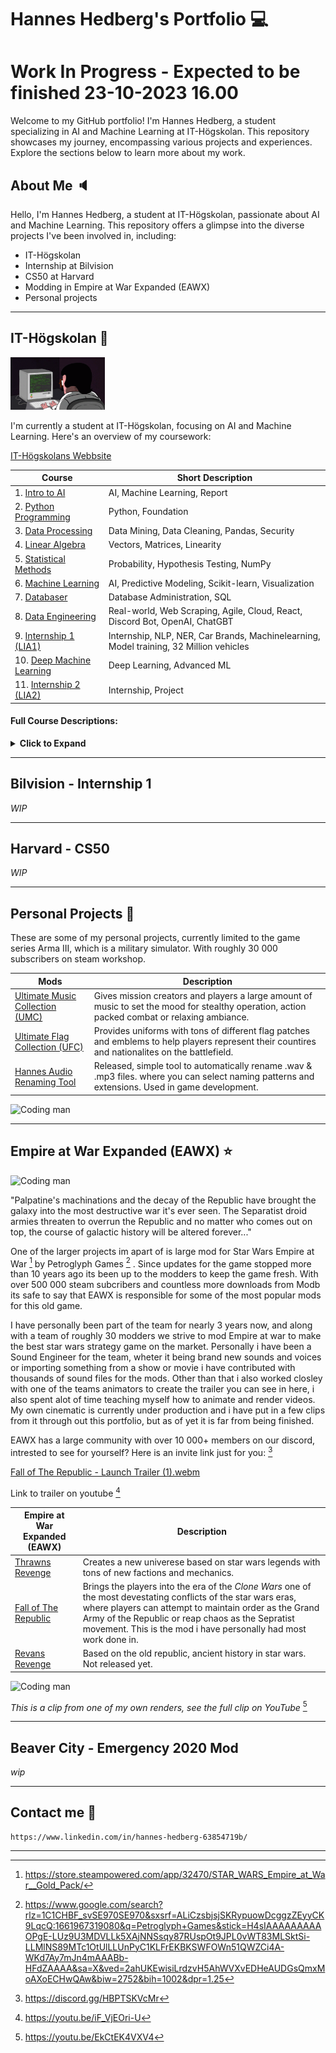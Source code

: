 # Hannes Hedberg's Portfolio :computer:

# Work In Progress - Expected to be finished 23-10-2023 16.00

Welcome to my GitHub portfolio! I'm Hannes Hedberg, a student specializing in AI and Machine Learning at IT-Högskolan. This repository showcases my journey, encompassing various projects and experiences. Explore the sections below to learn more about my work.

## About Me :speaker:

Hello, I'm Hannes Hedberg, a student at IT-Högskolan, passionate about AI and Machine Learning. This repository offers a glimpse into the diverse projects I've been involved in, including:

- IT-Högskolan
- Internship at Bilvision
- CS50 at Harvard
- Modding in Empire at War Expanded (EAWX)
- Personal projects

---

## IT-Högskolan :notebook:

<img src="assets/coding.gif" alt="Coding man" width="30%" height="20%" />

I'm currently a student at IT-Högskolan, focusing on AI and Machine Learning. Here's an overview of my coursework:

[IT-Högskolans Webbsite](https://www.iths.se/utbildningar/utvecklare-inom-ai-och-maskininlarning/)

| Course                                   | Short Description                                             |
| ---------------------------------------- | ------------------------------------------------------- |
| 1. [Intro to AI][course1]                   | AI, Machine Learning, Report |
| 2. [Python Programming][course2]            | Python, Foundation |
| 3. [Data Processing][course3]               | Data Mining, Data Cleaning, Pandas, Security |
| 4. [Linear Algebra][course4]                | Vectors, Matrices, Linearity |
| 5. [Statistical Methods][course5]            | Probability, Hypothesis Testing, NumPy |
| 6. [Machine Learning][course6]              | AI, Predictive Modeling, Scikit-learn, Visualization |
| 7. [Databaser][course7]                     | Database Administration, SQL |
| 8. [Data Engineering][course8]              | Real-world, Web Scraping, Agile, Cloud, React, Discord Bot, OpenAI, ChatGBT |
| 9. [Internship 1 (LIA1)][course9]            | Internship, NLP, NER, Car Brands, Machinelearning, Model training, 32 Million vehicles |
| 10. [Deep Machine Learning][course10]       | Deep Learning, Advanced ML |
| 11. [Internship 2 (LIA2)][course11]           | Internship, Project |


#### Full Course Descriptions:

<details>
  <summary><b>Click to Expand</b></summary>

  **1. [Intro to AI][course1]**
  - *TLDR:* AI, Machine Learning, Report
  - *Description:* Introduction to AI with a machine learning report.

  **2. [Python Programming][course2]**
  - *TLDR:* Python, Foundation
  - *Description:* First Python course, establishing a solid foundation.

  **3. [Data Processing][course3]**
  - *TLDR:* Data Mining, Data Cleaning, Pandas, Security
  - *Description:* Foundational course that covers techniques for data exploration and handling, focusing on data mining, data combination, aggregation, missing data management, dimension reduction, and data cleaning using the Python Pandas library, with an emphasis on GDPR compliance and data security.

  **4. [Linear Algebra][course4]**
  - *TLDR:* Vectors, Matrices, Linearity
  - *Description:* Foundational course that explores fundamental concepts such as vectors, scalar products, vector products, equations of lines and planes, matrix operations, and linearity, serving as a crucial mathematical basis for understanding many machine learning algorithms.

  **5. [Statistical Methods][course5]**
  - *TLDR:* Probability, Hypothesis Testing, NumPy
  - *Description:* This course covers probability theory, fundamental statistical concepts, and their application in machine learning. The course includes discussions on common distributions, correlation, covariance, expected value, estimation, and hypothesis testing, along with practical exercises using Python and NumPy.

  **6. [Machine Learning][course6]**
  - *TLDR:* AI, Predictive Modeling, Scikit-learn, Visualization
  - *Description:* Introduction to machine learning and AI, covering key concepts. Discussions on predictive modeling, data clustering, self-learning decision trees, and the foundation for artificial neural networks. Provided a foundational understanding of machine learning models and techniques for data handling, training, and evaluation. Technologies and tools used in the course include Visual Studio Code, Git/GitHub, Python, NumPy, Pandas, and various visualization tools like Matplotlib, Seaborn, and Plotly.

  **7. [Databaser][course7]**
  - *TLDR:* Database Administration, SQL, SQL Query Language
  - *Description:* This course focuses on database communication and administration, with an emphasis on SQL query language. It covers fundamental concepts of relations databases, information structuring, transactions, storage and access methods. Additionally, the course briefly introduces other database types such as NoSQL and tools like Elasticsearch. In the course we create and execute efficient SQL queries for data analysis, as well as configuring and applying database connections using both database management tools and Python. It provides knowledge and competence in databases and SQL to connect, retrieve, and analyze data stored in relational databases.

  **8. [Data Engineering][course8]**
  - *TLDR:* Real-world, Web Scraping, Agile, Cloud, React
  - *Description:* This course focuses on data engineering with a strong emphasis on practical applications in real-world machine learning scenarios. Collaborative group projects simulate real-life situations involving stakeholders and CEOs. Students learn how to deploy AI models using OpenAI's API. We conduct web scraping of various AI-related articles from the internet, format, summarize, and translate the content into multiple languages. This data is then integrated into a Discord platform, where users can interact with a bot we've developed to receive live articles. All data is stored in a database, and we utilize queries to extract necessary information in the cloud, employing platforms like AWS, Azure, or Google Cloud. The course introduces agile project management methodologies such as Scrum and Kanban. Additionally, students gain practical experience in technologies like React for web development, enhancing their skills in creating and deploying AI solutions.

  **9. [LIA1 (Internship1)][course9]**
  - *TLDR:* Internship, NLP, Car Brands, 32 Million Entries
  - *Description:* I completed an 8-week internship at Bilvision as a Data Scientist, where I focused on developing a Natural Language Processing (NLP) model with an emphasis on Named Entity Recognition (NER). The goal was to detect car brands and models within a database containing over 32 million entries. For more details, please refer to [#Bilvision - Internship 1].

  **10. [Deep Machine Learning][course10]**
  - *TLDR:* Deep Learning, Advanced ML
  - *Description:* [Description to be added]

  **11. [LIA2 (Internship2)][course11]**
  - *TLDR:* Internship, Project
  - *Description:* [Description to be added]

</details>

[course1]: https://github.com/Hannesssss/Intro-till-AI-Hannes-Hedberg 
[course2]: https://github.com/Hannesssss/Python-Programming-Hannes-Hedberg
[course3]: https://github.com/Hannesssss/Databehandling-Hannes-Hedberg
[course4]: https://github.com/Hannesssss
[course5]: https://github.com/Hannesssss
[course6]: https://github.com/Hannesssss
[course7]: https://github.com/Hannesssss
[course8]: https://github.com/Hannesssss
[course9]: https://github.com/Hannesssss
[course10]: https://github.com/Hannesssss
[course11]: https://github.com/Hannesssss

-----

## Bilvision - Internship 1

*WIP*

-----

## Harvard - CS50

*WIP*

----- 

## Personal Projects :flashlight:

These are some of my personal projects, currently limited to the game series Arma III, which is a military simulator. With roughly 30 000 subscribers on steam workshop.

| Mods                    | Description                        |
| ------------------------------ | ---------------------------------- |
| [Ultimate Music Collection (UMC)][Project1]                | Gives mission creators and players a large amount of music to set the mood for stealthy operation, action packed combat or relaxing ambiance.                  |
| [Ultimate Flag Collection (UFC) ][Project2]                | Provides uniforms with tons of different flag patches and emblems to help players represent their countires and nationalites on the battlefield.                               |
| [Hannes Audio Renaming Tool][Project3]                     | Released, simple tool to automatically rename .wav & .mp3 files. where you can select naming patterns and extensions. Used in game development.                              |




[Project1]: https://steamcommunity.com/sharedfiles/filedetails/?id=827584830
[Project2]: https://steamcommunity.com/sharedfiles/filedetails/?id=1870770453
[Project3]: https://github.com/Hannesssss/Hannes-Coding-Projects/releases/tag/v1.0.1

<img src="assets/attack.gif" alt="Coding man" width="70%" height="40%" />

-----

## Empire at War Expanded (EAWX) :star:


<img src="assets/fleet.gif" alt="Coding man" width="100%" height="20%" />

"Palpatine's machinations and the decay of the Republic have brought the galaxy into the most destructive war it's ever seen. The Separatist droid armies threaten to overrun the Republic and no matter who comes out on top, the course of galactic history will be altered forever..."

One of the larger projects im apart of is large mod for Star Wars Empire at War [^2] by Petroglyph Games [^1] . Since updates for the game stopped more than 10 years ago its been up to the modders to keep the game fresh. With over 500 000 steam subcribers and countless more downloads from Modb its safe to say that EAWX is responsible for some of the most popular mods for this old game. 

I have personally been part of the team for nearly 3 years now, and along with a team of roughly 30 modders we strive to mod Empire at war to make the best star wars strategy game on the market. Personally i have been a Sound Engineer for the team, wheter it being brand new sounds and voices or importing something from a show or movie i have contributed with thousands of sound files for the mods. Other than that i also worked closley with one of the teams animators to create the trailer you can see in here, i also spent alot of time teaching myself how to animate and render videos. My own cinematic is currently under production and i have put in a few clips from it through out this portfolio, but as of yet it is far from being finished. 

EAWX has a large community with over 10 000+ members on our discord, intrested to see for yourself? Here is an invite link just for you: [^5]

[Fall of The Republic - Launch Trailer (1).webm](https://user-images.githubusercontent.com/58343310/187724848-23367712-e657-412a-972d-ad95734313b6.webm) 

Link to trailer on youtube [^3]


| Empire at War Expanded (EAWX)                    | Description                        |
| ------------------------------ | ---------------------------------- |
| [Thrawns Revenge][Ex1]                | Creates a new univerese based on star wars legends with tons of new factions and mechanics.                   |
| [Fall of The Republic][Ex2]                | Brings the players into the era of the *Clone Wars* one of the most devestating conflicts of the star wars eras, where players can attempt to maintain order as the Grand Army of the Republic or reap chaos as the Sepratist movement. This is the mod i have personally had most work done in.                               |
| [Revans Revenge][Ex3]                | Based on the old republic, ancient history in star wars. Not released yet.                                 |


[Ex1]: https://steamcommunity.com/sharedfiles/filedetails/?id=1125571106
[Ex2]: https://steamcommunity.com/sharedfiles/filedetails/?id=1976399102
[Ex3]: https://steamcommunity.com/sharedfiles/filedetails/?id=1125571106

<img src="assets/cis.gif" alt="Coding man" width="100%" height="30%" />

*This is a clip from one of my own renders, see the full clip on YouTube* [^4]

-----

## Beaver City - Emergency 2020 Mod

*wip*

-----

## Contact me :email:
    https://www.linkedin.com/in/hannes-hedberg-63854719b/



[^1]: https://www.google.com/search?rlz=1C1CHBF_svSE970SE970&sxsrf=ALiCzsbjsjSKRypuowDcggzZEyyCK9LqcQ:1661967319080&q=Petroglyph+Games&stick=H4sIAAAAAAAAAOPgE-LUz9U3MDVLLk5XAjNNSsqy87RUspOt9JPL0vWT83MLSktSi-LLMlNS89MTc1OtUlLLUnPyC1KLFrEKBKSWFOWn51QWZCi4A-WKd7Ay7mJn4mAAABb-HFdZAAAA&sa=X&ved=2ahUKEwisiLrdzvH5AhWVXvEDHeAUDGsQmxMoAXoECHwQAw&biw=2752&bih=1002&dpr=1.25

[^2]: https://store.steampowered.com/app/32470/STAR_WARS_Empire_at_War__Gold_Pack/

[^3]: https://youtu.be/iF_VjEOri-U

[^4]: https://youtu.be/EkCtEK4VXV4

[^5]: https://discord.gg/HBPTSKVcMr

---
